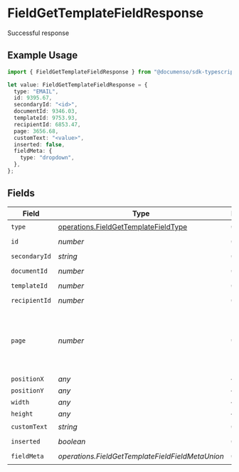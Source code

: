 # FieldGetTemplateFieldResponse

Successful response

## Example Usage

```typescript
import { FieldGetTemplateFieldResponse } from "@documenso/sdk-typescript/models/operations";

let value: FieldGetTemplateFieldResponse = {
  type: "EMAIL",
  id: 9395.67,
  secondaryId: "<id>",
  documentId: 9346.03,
  templateId: 9753.93,
  recipientId: 6853.47,
  page: 3656.68,
  customText: "<value>",
  inserted: false,
  fieldMeta: {
    type: "dropdown",
  },
};
```

## Fields

| Field                                                                                        | Type                                                                                         | Required                                                                                     | Description                                                                                  |
| -------------------------------------------------------------------------------------------- | -------------------------------------------------------------------------------------------- | -------------------------------------------------------------------------------------------- | -------------------------------------------------------------------------------------------- |
| `type`                                                                                       | [operations.FieldGetTemplateFieldType](../../models/operations/fieldgettemplatefieldtype.md) | :heavy_check_mark:                                                                           | N/A                                                                                          |
| `id`                                                                                         | *number*                                                                                     | :heavy_check_mark:                                                                           | N/A                                                                                          |
| `secondaryId`                                                                                | *string*                                                                                     | :heavy_check_mark:                                                                           | N/A                                                                                          |
| `documentId`                                                                                 | *number*                                                                                     | :heavy_check_mark:                                                                           | N/A                                                                                          |
| `templateId`                                                                                 | *number*                                                                                     | :heavy_check_mark:                                                                           | N/A                                                                                          |
| `recipientId`                                                                                | *number*                                                                                     | :heavy_check_mark:                                                                           | N/A                                                                                          |
| `page`                                                                                       | *number*                                                                                     | :heavy_check_mark:                                                                           | The page number of the field on the document. Starts from 1.                                 |
| `positionX`                                                                                  | *any*                                                                                        | :heavy_minus_sign:                                                                           | N/A                                                                                          |
| `positionY`                                                                                  | *any*                                                                                        | :heavy_minus_sign:                                                                           | N/A                                                                                          |
| `width`                                                                                      | *any*                                                                                        | :heavy_minus_sign:                                                                           | N/A                                                                                          |
| `height`                                                                                     | *any*                                                                                        | :heavy_minus_sign:                                                                           | N/A                                                                                          |
| `customText`                                                                                 | *string*                                                                                     | :heavy_check_mark:                                                                           | N/A                                                                                          |
| `inserted`                                                                                   | *boolean*                                                                                    | :heavy_check_mark:                                                                           | N/A                                                                                          |
| `fieldMeta`                                                                                  | *operations.FieldGetTemplateFieldFieldMetaUnion*                                             | :heavy_check_mark:                                                                           | N/A                                                                                          |